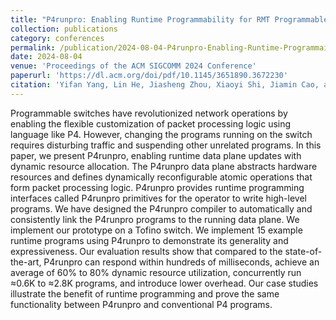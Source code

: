 ```yaml
---
title: "P4runpro: Enabling Runtime Programmability for RMT Programmable Switches"
collection: publications
category: conferences
permalink: /publication/2024-08-04-P4runpro-Enabling-Runtime-Programmaility-for-RMT-Programmable-Switches
date: 2024-08-04
venue: 'Proceedings of the ACM SIGCOMM 2024 Conference'
paperurl: 'https://dl.acm.org/doi/pdf/10.1145/3651890.3672230'
citation: 'Yifan Yang, Lin He, Jiasheng Zhou, Xiaoyi Shi, Jiamin Cao, and Ying Liu. 2024. P4runpro: Enabling Runtime Programmability for RMT Programmable Switches. In Proceedings of the ACM SIGCOMM 2024 Conference (ACM SIGCOMM '24). Association for Computing Machinery, New York, NY, USA, 921–937. https://doi.org/10.1145/3651890.3672230.'
---
```


Programmable switches have revolutionized network operations by enabling the flexible customization of packet processing logic using language like P4. However, changing the programs running on the switch requires disturbing traffic and suspending other unrelated programs. In this paper, we present P4runpro, enabling runtime data plane updates with dynamic resource allocation. The P4runpro data plane abstracts hardware resources and defines dynamically reconfigurable atomic operations that form packet processing logic. P4runpro provides runtime programming interfaces called P4runpro primitives for the operator to write high-level programs. We have designed the P4runpro compiler to automatically and consistently link the P4runpro programs to the running data plane. We implement our prototype on a Tofino switch. We implement 15 example runtime programs using P4runpro to demonstrate its generality and expressiveness. Our evaluation results show that compared to the state-of-the-art, P4runpro can respond within hundreds of milliseconds, achieve an average of 60% to 80% dynamic resource utilization, concurrently run ≈0.6K to ≈2.8K programs, and introduce lower overhead. Our case studies illustrate the benefit of runtime programming and prove the same functionality between P4runpro and conventional P4 programs.